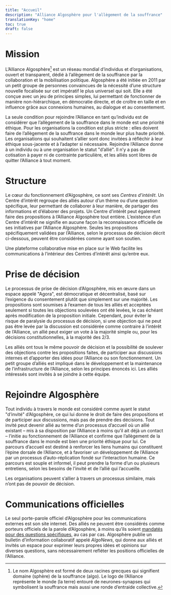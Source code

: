 ```yaml
---
title: "Accueil"
description: "Alliance Algosphère pour l'allègement de la souffrance"
translationKey: "home"
toc: true
draft: false
---
```


# Mission
L’Alliance Algosphère[^1] est un réseau mondial d’individus et d’organisations, ouvert et transparent, dédié à l’allègement de la souffrance par la collaboration et la mobilisation politique. Algosphère a été initiée en 2011 par un petit groupe de personnes convaincues de la nécessité d’une structure nouvelle focalisée sur cet impératif le plus universel qui soit. Elle a été conçue avec un jeu de principes simples, lui permettant de fonctionner de manière non-hiérarchique, en démocratie directe, et de croître en taille et en influence grâce aux connexions humaines, au dialogue et au consentement.

La seule condition pour rejoindre l’Alliance en tant qu’individu est de considérer que l’allègement de la souffrance dans le monde est une priorité éthique. Pour les organisations la condition est plus stricte : elles doivent faire de l’allègement de la souffrance dans le monde leur plus haute priorité. Les organisations qui souhaitent s’allier sont donc invitées à réfléchir à leur éthique sous-jacente et à l’adapter si nécessaire. Rejoindre l’Alliance donne à un individu ou à une organisation le statut "d’allié". Il n’y a pas de cotisation à payer ni de contrainte particulière, et les alliés sont libres de quitter l’Alliance à tout moment.

# Structure
Le cœur du fonctionnement d’Algosphère, ce sont ses *Centres d’intérêt*. Un Centre d’intérêt regroupe des alliés autour d’un thème ou d’une question spécifique, leur permettant de collaborer à leur manière, de partager des informations et d’élaborer des projets. Un Centre d’intérêt peut également faire des propositions à l’Alliance Algosphère tout entière. L’existence d’un Centre d’intérêt ne signifie en aucune façon la reconnaissance officielle de ses initiatives par l’Alliance Algosphère. Seules les propositions spécifiquement validées par l’Alliance, selon le processus de décision décrit ci-dessous, peuvent être considérées comme ayant son soutien.

Une plateforme collaborative mise en place sur le Web facilite les communications à l’intérieur des Centres d’intérêt ainsi qu’entre eux.

# Prise de décision
Le processus de prise de décision d’Algosphère, mis en œuvre dans un espace appelé "Agora", est démocratique et décentralisé, basé sur l’exigence du consentement plutôt que simplement sur une majorité. Les propositions sont soumises à l’examen de tous les alliés et acceptées seulement si toutes les objections soulevées ont été levées, le cas échéant après modification de la proposition initiale. Cependant, pour éviter le risque de paralysie du processus de décision, si une objection qui ne peut pas être levée par la discussion est considérée comme contraire à l’intérêt de l’Alliance, un allié peut exiger un vote à la majorité simple ou, pour les décisions constitutionnelles, à la majorité des 2/3.

Les alliés ont tous le même pouvoir de décision et la possibilité de soulever des objections contre les propositions faites, de participer aux discussions internes et d’apporter des idées pour l’Alliance ou son fonctionnement. Un petit groupe d’alliés est impliqué dans le développement et la maintenance de l’infrastructure de l’Alliance, selon les principes énoncés ici. Les alliés intéressés sont invités à se joindre à cette équipe.

# Rejoindre Algosphère
Tout individu à travers le monde est considéré comme ayant le statut "d’invité" d’Algosphère, ce qui lui donne le droit de faire des propositions et de participer aux discussions, mais pas de prendre des décisions. Tout invité peut devenir allié au terme d’un processus d’accueil où un allié existant – mis à sa disposition par l’Alliance à moins qu’il ait déjà un contact – l’initie au fonctionnement de l’Alliance et confirme que l’allègement de la souffrance dans le monde est bien une priorité éthique pour lui. Ce parcours d’accueil est destiné à renforcer les liens humains qui constituent l’épine dorsale de l’Alliance, et à favoriser un développement de l’Alliance par un processus d’auto-réplication fondé sur l’interaction humaine. Ce parcours est souple et informel, il peut prendre la forme d’un ou plusieurs entretiens, selon les besoins de l’invité et de l’allié qui l’accueille.

Les organisations peuvent s’allier à travers un processus similaire, mais n’ont pas de pouvoir de décision.

# Communications officielles
Le seul porte-parole officiel d’Algosphère pour les communications externes est son site internet. Des alliés ne peuvent être considérés comme porteurs officiels de la parole d’Algosphère, à moins qu’ils soient [mandatés pour des questions spécifiques](/fr/mandats), au cas par cas. Algosphère publie un bulletin d’information collaboratif appelé *AlgoNews*, qui donne aux alliés et invités un espace pour exprimer leurs propres idées et opinions sur diverses questions, sans nécessairement refléter les positions officielles de l’Alliance.

[^1]: Le nom Algosphère est formé de deux racines grecques qui signifient domaine (sphère) de la souffrance (algo). Le logo de l’Alliance représente le monde (la terre) entouré de neurones-synapses qui symbolisent la souffrance mais aussi une ronde d’entraide collective.
